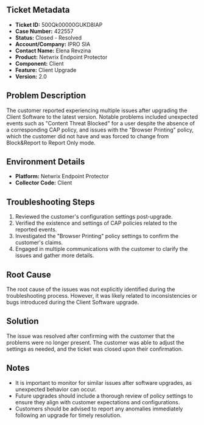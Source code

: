 ## Ticket Metadata
- **Ticket ID:** 500Qk00000GUKD8IAP
- **Case Number:** 422557
- **Status:** Closed - Resolved
- **Account/Company:** IPRO SIA
- **Contact Name:** Elena Revzina
- **Product:** Netwrix Endpoint Protector
- **Component:** Client
- **Feature:** Client Upgrade
- **Version:** 2.0

## Problem Description
The customer reported experiencing multiple issues after upgrading the Client Software to the latest version. Notable problems included unexpected events such as "Content Threat Blocked" for a user despite the absence of a corresponding CAP policy, and issues with the "Browser Printing" policy, which the customer did not have and was forced to change from Block&Report to Report Only mode.

## Environment Details
- **Platform:** Netwrix Endpoint Protector
- **Collector Code:** Client

## Troubleshooting Steps
1. Reviewed the customer's configuration settings post-upgrade.
2. Verified the existence and settings of CAP policies related to the reported events.
3. Investigated the "Browser Printing" policy settings to confirm the customer's claims.
4. Engaged in multiple communications with the customer to clarify the issues and gather more details.

## Root Cause
The root cause of the issues was not explicitly identified during the troubleshooting process. However, it was likely related to inconsistencies or bugs introduced during the Client Software upgrade.

## Solution
The issue was resolved after confirming with the customer that the problems were no longer present. The customer was able to adjust the settings as needed, and the ticket was closed upon their confirmation.

## Notes
- It is important to monitor for similar issues after software upgrades, as unexpected behavior can occur.
- Future upgrades should include a thorough review of policy settings to ensure they align with customer expectations and configurations.
- Customers should be advised to report any anomalies immediately following an upgrade for timely resolution.